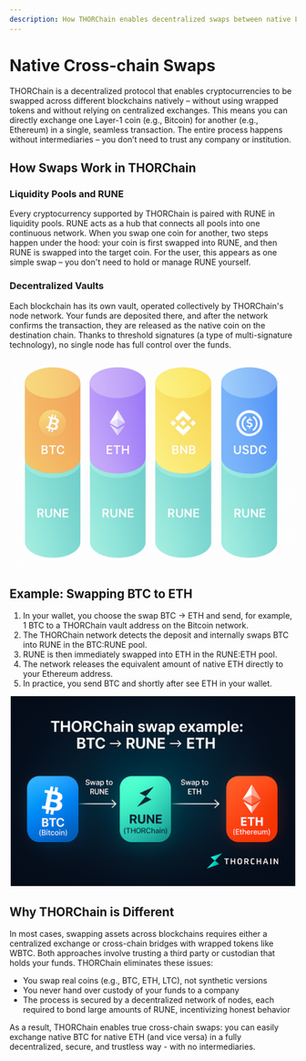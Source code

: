 ```yaml
---
description: How THORChain enables decentralized swaps between native L1 assets without wrapping or centralized intermediaries
---
```


# Native Cross-chain Swaps

THORChain is a decentralized protocol that enables cryptocurrencies to be swapped across different blockchains natively – without using wrapped tokens and without relying on centralized exchanges. This means you can directly exchange one Layer-1 coin (e.g., Bitcoin) for another (e.g., Ethereum) in a single, seamless transaction. The entire process happens without intermediaries – you don’t need to trust any company or institution.

## How Swaps Work in THORChain

### Liquidity Pools and RUNE

Every cryptocurrency supported by THORChain is paired with RUNE in liquidity pools. RUNE acts as a hub that connects all pools into one continuous network. When you swap one coin for another, two steps happen under the hood: your coin is first swapped into RUNE, and then RUNE is swapped into the target coin. For the user, this appears as one simple swap – you don't need to hold or manage RUNE yourself.

### Decentralized Vaults

Each blockchain has its own vault, operated collectively by THORChain's node network. Your funds are deposited there, and after the network confirms the transaction, they are released as the native coin on the destination chain. Thanks to threshold signatures (a type of multi-signature technology), no single node has full control over the funds.

<!-- trunk-ignore(markdownlint/MD033) -->
<div align="center">
<!-- trunk-ignore(markdownlint/MD033) -->
  <img src=".gitbook/assets/liqudity-pools-with-rune.png" alt="Liquidity pools with RUNE showing how different cryptocurrencies connect through RUNE as the settlement asset" width="500" />
</div>

## Example: Swapping BTC to ETH

1. In your wallet, you choose the swap BTC → ETH and send, for example, 1 BTC to a THORChain vault address on the Bitcoin network.
2. The THORChain network detects the deposit and internally swaps BTC into RUNE in the BTC:RUNE pool.
3. RUNE is then immediately swapped into ETH in the RUNE:ETH pool.
4. The network releases the equivalent amount of native ETH directly to your Ethereum address.
5. In practice, you send BTC and shortly after see ETH in your wallet.

<!-- trunk-ignore(markdownlint/MD033) -->
<div align="center">
<!-- trunk-ignore(markdownlint/MD033) -->
  <img src=".gitbook/assets/Example-Swap-BTC-ETH.png" alt="Example of BTC to ETH swap process showing the step-by-step flow through THORChain" width="500" />
</div>

## Why THORChain is Different

In most cases, swapping assets across blockchains requires either a centralized exchange or cross-chain bridges with wrapped tokens like WBTC. Both approaches involve trusting a third party or custodian that holds your funds.
THORChain eliminates these issues:

- You swap real coins (e.g., BTC, ETH, LTC), not synthetic versions
- You never hand over custody of your funds to a company
- The process is secured by a decentralized network of nodes, each required to bond large amounts of RUNE, incentivizing honest behavior

As a result, THORChain enables true cross-chain swaps: you can easily exchange native BTC for native ETH (and vice versa) in a fully decentralized, secure, and trustless way - with no intermediaries.

